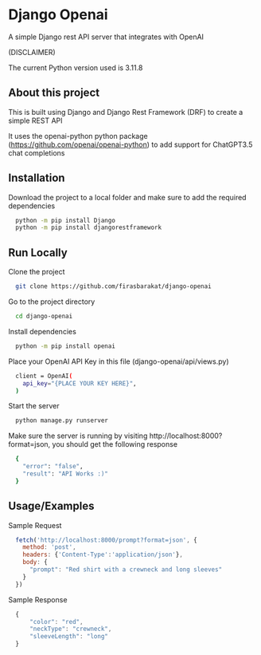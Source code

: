 
# Django Openai

A simple Django rest API server that integrates with OpenAI

(DISCLAIMER)

The current Python version used is 3.11.8


## About this project

This is built using Django and Django Rest Framework (DRF) to create a simple REST API

It uses the openai-python python package (https://github.com/openai/openai-python) to add support for ChatGPT3.5 chat completions


## Installation

Download the project to a local folder and make sure to add the required dependencies

```bash
  python -m pip install Django
  python -m pip install djangorestframework
```
    
## Run Locally

Clone the project

```bash
  git clone https://github.com/firasbarakat/django-openai
```

Go to the project directory

```bash
  cd django-openai
```

Install dependencies

```bash
  python -m pip install openai
```

Place your OpenAI API Key in this file (django-openai/api/views.py)

```bash
  client = OpenAI(
    api_key="{PLACE YOUR KEY HERE}",
  )
```

Start the server

```bash
  python manage.py runserver
```

Make sure the server is running by visiting http://localhost:8000?format=json, you should get the following response

```bash
  {
    "error": "false",
    "result": "API Works :)"
  }
```
## Usage/Examples

Sample Request
```javascript
  fetch('http://localhost:8000/prompt?format=json', {
    method: 'post',
    headers: {'Content-Type':'application/json'},
    body: {
      "prompt": "Red shirt with a crewneck and long sleeves"
    }
  })
```

Sample Response
```javascript
  {
      "color": "red",
      "neckType": "crewneck",
      "sleeveLength": "long"
  }
```

